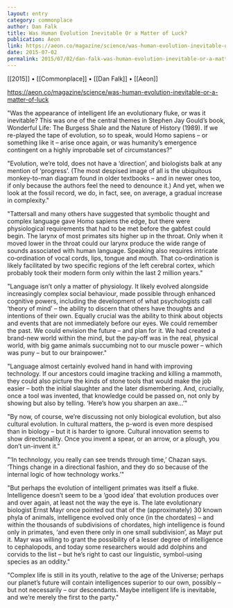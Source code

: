 ```yaml
---
layout: entry
category: commonplace
author: Dan Falk
title: Was Human Evolution Inevitable Or a Matter of Luck?
publication: Aeon
link: https://aeon.co/magazine/science/was-human-evolution-inevitable-or-a-matter-of-luck
date: 2015-07-02
permalink: 2015/07/02/dan-falk-was-human-evolution-inevitable-or-a-matter-of-luck
---
```


[[2015]] • [[Commonplace]] • [[Dan Falk]] • [[Aeon]] 

https://aeon.co/magazine/science/was-human-evolution-inevitable-or-a-matter-of-luck

"Was the appearance of intelligent life an evolutionary fluke, or was it inevitable? This was one of the central themes in Stephen Jay Gould’s book, Wonderful Life: The Burgess Shale and the Nature of History (1989). If we re-played the tape of evolution, so to speak, would Homo sapiens – or something like it – arise once again, or was humanity’s emergence contingent on a highly improbable set of circumstances?"
 
"Evolution, we’re told, does not have a ‘direction’, and biologists balk at any mention of ‘progress’. (The most despised image of all is the ubiquitous monkey-to-man diagram found in older textbooks – and in newer ones too, if only because the authors feel the need to denounce it.) And yet, when we look at the fossil record, we do, in fact, see, on average, a gradual increase in complexity."

"Tattersall and many others have suggested that symbolic thought and complex language gave Homo sapiens the edge, but there were physiological requirements that had to be met before the gabfest could begin. The larynx of most primates sits higher up in the throat. Only when it moved lower in the throat could our larynx produce the wide range of sounds associated with human language. Speaking also requires intricate co‑ordination of vocal cords, lips, tongue and mouth. That co‑ordination is likely facilitated by two specific regions of the left cerebral cortex, which probably took their modern form only within the last 2 million years."
 
"Language isn’t only a matter of physiology. It likely evolved alongside increasingly complex social behaviour, made possible through enhanced cognitive powers, including the development of what psychologists call ‘theory of mind’ – the ability to discern that others have thoughts and intentions of their own. Equally crucial was the ability to think about objects and events that are not immediately before our eyes. We could remember the past. We could envision the future – and plan for it. We had created a brand-new world within the mind, but the pay‑off was in the real, physical world, with big game animals succumbing not to our muscle power – which was puny – but to our brainpower."

"Language almost certainly evolved hand in hand with improving technology. If our ancestors could imagine tracking and killing a mammoth, they could also picture the kinds of stone tools that would make the job easier – both the initial slaughter and the later dismembering. And, crucially, once a tool was invented, that knowledge could be passed on, not only by showing but also by telling. ‘Here’s how you sharpen an axe…’"

"By now, of course, we’re discussing not only biological evolution, but also cultural evolution. In cultural matters, the p-word is even more despised than in biology – but it is harder to ignore. Cultural innovation seems to show directionality. Once you invent a spear, or an arrow, or a plough, you don’t un-invent it."

"‘In technology, you really can see trends through time,’ Chazan says. ‘Things change in a directional fashion, and they do so because of the internal logic of how technology works.’"

"But perhaps the evolution of intelligent primates was itself a fluke. Intelligence doesn’t seem to be a ‘good idea’ that evolution produces over and over again, at least not the way the eye is. The late evolutionary biologist Ernst Mayr once pointed out that of the (approximately) 30 known phyla of animals, intelligence evolved only once (in the chordates) – and within the thousands of subdivisions of chordates, high intelligence is found only in primates, ‘and even there only in one small subdivision’, as Mayr put it. Mayr was willing to grant the possibility of a lesser degree of intelligence to cephalopods, and today some researchers would add dolphins and corvids to the list – but he’s right to cast our linguistic, symbol-using species as an oddity."

"Complex life is still in its youth, relative to the age of the Universe; perhaps our planet’s future will contain intelligences superior to our own, possibly – but not necessarily – our descendants. Maybe intelligent life is inevitable, and we’re merely the first to the party."

